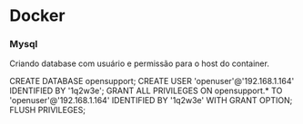 # Docker

### Mysql

Criando database com usuário e permissão para o host do container.

CREATE DATABASE opensupport;
CREATE USER 'openuser'@'192.168.1.164' IDENTIFIED BY '1q2w3e';
GRANT ALL PRIVILEGES ON opensupport.* TO 'openuser'@'192.168.1.164' IDENTIFIED BY '1q2w3e' WITH GRANT OPTION;
FLUSH PRIVILEGES;